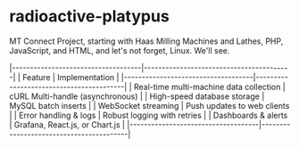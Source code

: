 # radioactive-platypus
MT Connect Project, starting with Haas Milling Machines and Lathes, PHP, JavaScript, and HTML, and let's not forget, Linux.  We'll see. 

|------------------------------------|-----------------------------------------|
| Feature                            | Implementation                           |
|------------------------------------|-----------------------------------------|
| Real-time multi-machine data collection | cURL Multi-handle (asynchronous)       |
| High-speed database storage       | MySQL batch inserts                     |
| WebSocket streaming               | Push updates to web clients             |
| Error handling & logs             | Robust logging with retries             |
| Dashboards & alerts               | Grafana, React.js, or Chart.js          |
|------------------------------------|-----------------------------------------|
